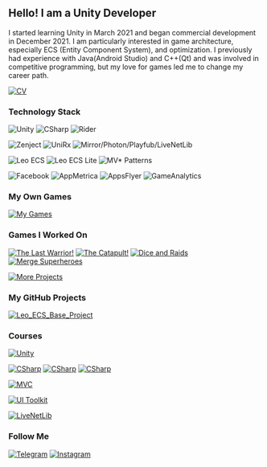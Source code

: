 ## Hello! I am a Unity Developer

I started learning Unity in March 2021 and began commercial development in December 2021. 
I am particularly interested in game architecture, especially ECS (Entity Component System), and optimization. 
I previously had experience with Java(Android Studio) and C++(Qt) and was involved in competitive programming, but my love for games led me to change my career path.

[![CV](https://img.shields.io/badge/-CV_Artem_Zhitkov_-023b5c?style=for-the-badge&logo=read.cv)](https://illustrious-expert-43a.notion.site/Artem-Zhitkov-Certain-View-165b3f5c4de548b28eef1c0fa3ddbac1?pvs=4)

### Technology Stack
![Unity](https://img.shields.io/badge/-Unity-023b5c?style=for-the-badge&logo=unity)
![CSharp](https://img.shields.io/badge/-CSharp-023b5c?style=for-the-badge&logo=csharp&logoColor=B9CDFD)
![Rider](https://img.shields.io/badge/-Rider-023b5c?style=for-the-badge&logo=rider&logoColor=FF6666)

![Zenject](https://img.shields.io/badge/-Zenject-023b5c?style=for-the-badge&logo=unity&logoColor=BCDB1A)
![UniRx](https://img.shields.io/badge/-UniRx-023b5c?style=for-the-badge&logo=unity&logoColor=F7A126)
![Mirror/Photon/Playfub/LiveNetLib](https://img.shields.io/badge/-Mirror/Photon/LiveNetLib/Playfab-023b5c?style=for-the-badge&logo=unity&logoColor=7E4DD2)

![Leo ECS](https://img.shields.io/badge/-Leo_ECS-023b5c?style=for-the-badge&logo=unity&logoColor=4092FE)
![Leo ECS Lite](https://img.shields.io/badge/-Leo_ECS_Lite-023b5c?style=for-the-badge&logo=unity&logoColor=37E1FF)
![MV* Patterns](https://img.shields.io/badge/-MV*_Patterns-023b5c?style=for-the-badge&logo=unity&logoColor=A2EBD7)

![Facebook](https://img.shields.io/badge/-Facebook-023b5c?style=for-the-badge&logo=facebook)
![AppMetrica](https://img.shields.io/badge/-App_Metrica-023b5c?style=for-the-badge&logo=unity)
![AppsFlyer](https://img.shields.io/badge/-AppsFlyer-023b5c?style=for-the-badge&logo=unity)
![GameAnalytics](https://img.shields.io/badge/-Game_Analytics-023b5c?style=for-the-badge&logo=unity)

### My Own Games
[![My Games](https://img.shields.io/badge/-My_Games-023b5c?style=for-the-badge&logo=Notion)](https://illustrious-expert-43a.notion.site/My-Games-7b1d46d58fce45e4840aa71aafee7046?pvs=4)

### Games I Worked On
[![The Last Warrior!](https://img.shields.io/badge/-The_Last_Warrior-023b5c?style=for-the-badge&logo=AppStore)](https://apps.apple.com/gd/app/the-last-warrior/id6444162261)
[![The Catapult!](https://img.shields.io/badge/-The_Catapult-023b5c?style=for-the-badge&logo=GooglePlay)](https://play.google.com/store/apps/details?id=com.byv.theships)
[![Dice and Raids](https://img.shields.io/badge/-Dice_And_Raids-023b5c?style=for-the-badge&logo=GooglePlay)](https://play.google.com/store/apps/details?id=com.ValentinKlimenko.DiceandRaids)
[![Merge Superheroes](https://img.shields.io/badge/-Merge_Superheroes-023b5c?style=for-the-badge&logo=GooglePlay)](https://play.google.com/store/apps/details?id=com.ValentinKlimenko.MergeSuperheroes)

[![More Projects](https://img.shields.io/badge/-More_Projects-023b5c?style=for-the-badge&logo=Notion)](https://illustrious-expert-43a.notion.site/Projects-c9fe9481a4e542e78729f4ade7a1bea8?pvs=4)

### My GitHub Projects
[![Leo_ECS_Base_Project](https://img.shields.io/badge/-Leo_ECS_Base_Project-023b5c?style=flat&logo=github&color=0B2C3D)](https://github.com/Arazorg/LeoECSBaseProject)

### Courses
[![Unity](https://img.shields.io/badge/-KSyndicate_Vanilla_Architecture-023b5c?style=for-the-badge&logo=unity)](https://lms.k-syndicate.school/architecture-unity-games/)

[![CSharp](https://img.shields.io/badge/-Ulearn.me_Programming_Fundamentals--1-023b5c?style=for-the-badge&logo=csharp&logoColor=B9CDFD)](https://ulearn.me/Course/BasicProgramming/Kratkaya_spravka_pered_nachalom_69a2e121-e58f-4cd0-8221-7affb7dc796e)
[![CSharp](https://img.shields.io/badge/-Ulearn.me_Programming_Fundamentals--2-023b5c?style=for-the-badge&logo=csharp&logoColor=B9CDFD)](https://ulearn.me/Course/BasicProgramming2/Steki_i_ocheredi_48016626-87ae-411d-ae97-f7a49e465dbc)
[![CSharp](https://img.shields.io/badge/-Ulearn.me_Design_in_CSharp-023b5c?style=for-the-badge&logo=csharp&logoColor=B9CDFD)](https://ulearn.me/Course/CS2/Vvedenie_7df81bac-f52c-4219-8663-4d215bafbc7a)

[![MVC](https://img.shields.io/badge/-MVC_Udemy-023b5c?style=for-the-badge&logo=unity&logoColor=B9CDFD)](https://www.udemy.com/course/mvc-architecture-for-unity/)

[![UI Toolkit](https://img.shields.io/badge/-UI_Toolkit-023b5c?style=for-the-badge&logo=unity&logoColor=B9CDFD)](https://www.udemy.com/course/modern-unity-ui-with-ui-toolkit)

[![LiveNetLib](https://img.shields.io/badge/-LiveNetLib_Dedicated_Server-023b5c?style=for-the-badge&logo=unity&logoColor=B9CDFD)](https://www.udemy.com/course/unity-multiplayer-create-and-host-dedicated-game-server)


### Follow Me
[![Telegram](https://img.shields.io/badge/-Telegram-023b5c?style=for-the-badge&logo=telegram)](https://t.me/arazorg/)
[![Instagram](https://img.shields.io/badge/-Instagram-023b5c?style=for-the-badge&logo=instagram&logoColor=CC397B)](https://instagram.com/_arazorg/)


